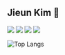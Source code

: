 ## Jieun Kim 👋

<img src="https://img.shields.io/badge/springboot-6DB33F.svg?style=for-the-badge&logo=springboot&logoColor=white" /> 
<img src="https://img.shields.io/badge/java-007396.svg?style=for-the-badge&logo=openjdk&logoColor=white" /> 
<img src="https://img.shields.io/badge/python-3776AB.svg?style=for-the-badge&logo=python&logoColor=white" /> 
<img src="https://img.shields.io/badge/Oracle%20SQL%20Developer-F80000.svg?style=for-the-badge&logo=oracle&logoColor=white" /> 

![Top Langs](https://github-readme-stats.vercel.app/api/top-langs/?username=zi-eunn&layout=compact)
<!--
**zi-eunn/zi-eunn** is a ✨ _special_ ✨ repository because its `README.md` (this file) appears on your GitHub profile.

Here are some ideas to get you started:

- 🔭 I’m currently working on ...
- 🌱 I’m currently learning ...
- 👯 I’m looking to collaborate on ...
- 🤔 I’m looking for help with ...
- 💬 Ask me about ...
- 📫 How to reach me: ...
- 😄 Pronouns: ...
- ⚡ Fun fact: ...
-->
